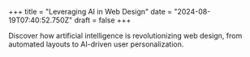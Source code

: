 +++
title = "Leveraging AI in Web Design"
date = "2024-08-19T07:40:52.750Z"
draft = false
+++

  Discover how artificial intelligence is revolutionizing web design, from automated layouts to AI-driven user personalization.
        